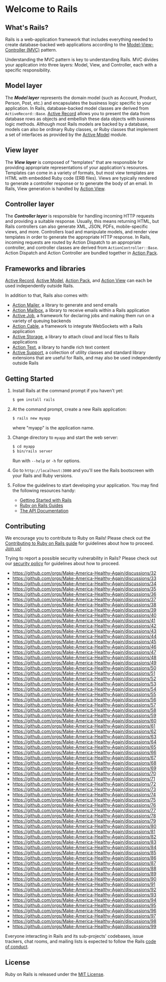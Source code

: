 # Welcome to Rails

## What's Rails?

Rails is a web-application framework that includes everything needed to
create database-backed web applications according to the
[Model-View-Controller (MVC)](https://en.wikipedia.org/wiki/Model-view-controller)
pattern.

Understanding the MVC pattern is key to understanding Rails. MVC divides your
application into three layers: Model, View, and Controller, each with a specific responsibility.

## Model layer

The _**Model layer**_ represents the domain model (such as Account, Product,
Person, Post, etc.) and encapsulates the business logic specific to
your application. In Rails, database-backed model classes are derived from
`ActiveRecord::Base`. [Active Record](activerecord/README.rdoc) allows you to present the data from
database rows as objects and embellish these data objects with business logic
methods.
Although most Rails models are backed by a database, models can also be ordinary
Ruby classes, or Ruby classes that implement a set of interfaces as provided by
the [Active Model](activemodel/README.rdoc) module.

## View layer

The _**View layer**_ is composed of "templates" that are responsible for providing
appropriate representations of your application's resources. Templates can
come in a variety of formats, but most view templates are HTML with embedded
Ruby code (ERB files). Views are typically rendered to generate a controller response
or to generate the body of an email. In Rails, View generation is handled by [Action View](actionview/README.rdoc).

## Controller layer

The _**Controller layer**_ is responsible for handling incoming HTTP requests and
providing a suitable response. Usually, this means returning HTML, but Rails controllers
can also generate XML, JSON, PDFs, mobile-specific views, and more. Controllers load and
manipulate models, and render view templates in order to generate the appropriate HTTP response.
In Rails, incoming requests are routed by Action Dispatch to an appropriate controller, and
controller classes are derived from `ActionController::Base`. Action Dispatch and Action Controller
are bundled together in [Action Pack](actionpack/README.rdoc).

## Frameworks and libraries

[Active Record](activerecord/README.rdoc), [Active Model](activemodel/README.rdoc), [Action Pack](actionpack/README.rdoc), and [Action View](actionview/README.rdoc) can each be used independently outside Rails.

In addition to that, Rails also comes with:

- [Action Mailer](actionmailer/README.rdoc), a library to generate and send emails
- [Action Mailbox](actionmailbox/README.md), a library to receive emails within a Rails application
- [Active Job](activejob/README.md), a framework for declaring jobs and making them run on a variety of queuing backends
- [Action Cable](actioncable/README.md), a framework to integrate WebSockets with a Rails application
- [Active Storage](activestorage/README.md), a library to attach cloud and local files to Rails applications
- [Action Text](actiontext/README.md), a library to handle rich text content
- [Active Support](activesupport/README.rdoc), a collection of utility classes and standard library extensions that are useful for Rails, and may also be used independently outside Rails

## Getting Started

1. Install Rails at the command prompt if you haven't yet:

	```bash
	$ gem install rails
	```

2. At the command prompt, create a new Rails application:

	```bash
	$ rails new myapp
	```

   where "myapp" is the application name.

3. Change directory to `myapp` and start the web server:

	```bash
	$ cd myapp
	$ bin/rails server
	```
   Run with `--help` or `-h` for options.

4. Go to `http://localhost:3000` and you'll see the Rails bootscreen with your Rails and Ruby versions.

5. Follow the guidelines to start developing your application. You may find
   the following resources handy:
    * [Getting Started with Rails](https://guides.rubyonrails.org/getting_started.html)
    * [Ruby on Rails Guides](https://guides.rubyonrails.org)
    * [The API Documentation](https://api.rubyonrails.org)

## Contributing

We encourage you to contribute to Ruby on Rails! Please check out the
[Contributing to Ruby on Rails guide](https://edgeguides.rubyonrails.org/contributing_to_ruby_on_rails.html) for guidelines about how to proceed. [Join us!](https://contributors.rubyonrails.org)

Trying to report a possible security vulnerability in Rails? Please
check out our [security policy](https://rubyonrails.org/security) for
guidelines about how to proceed.

- https://github.com/orgs/Make-America-Healthy-Again/discussions/32
- https://github.com/orgs/Make-America-Healthy-Again/discussions/33
- https://github.com/orgs/Make-America-Healthy-Again/discussions/34
- https://github.com/orgs/Make-America-Healthy-Again/discussions/35
- https://github.com/orgs/Make-America-Healthy-Again/discussions/36
- https://github.com/orgs/Make-America-Healthy-Again/discussions/37
- https://github.com/orgs/Make-America-Healthy-Again/discussions/38
- https://github.com/orgs/Make-America-Healthy-Again/discussions/39
- https://github.com/orgs/Make-America-Healthy-Again/discussions/40
- https://github.com/orgs/Make-America-Healthy-Again/discussions/41
- https://github.com/orgs/Make-America-Healthy-Again/discussions/42
- https://github.com/orgs/Make-America-Healthy-Again/discussions/43
- https://github.com/orgs/Make-America-Healthy-Again/discussions/44
- https://github.com/orgs/Make-America-Healthy-Again/discussions/45
- https://github.com/orgs/Make-America-Healthy-Again/discussions/46
- https://github.com/orgs/Make-America-Healthy-Again/discussions/47
- https://github.com/orgs/Make-America-Healthy-Again/discussions/48
- https://github.com/orgs/Make-America-Healthy-Again/discussions/49
- https://github.com/orgs/Make-America-Healthy-Again/discussions/50
- https://github.com/orgs/Make-America-Healthy-Again/discussions/51
- https://github.com/orgs/Make-America-Healthy-Again/discussions/52
- https://github.com/orgs/Make-America-Healthy-Again/discussions/53
- https://github.com/orgs/Make-America-Healthy-Again/discussions/54
- https://github.com/orgs/Make-America-Healthy-Again/discussions/55
- https://github.com/orgs/Make-America-Healthy-Again/discussions/56
- https://github.com/orgs/Make-America-Healthy-Again/discussions/57
- https://github.com/orgs/Make-America-Healthy-Again/discussions/58
- https://github.com/orgs/Make-America-Healthy-Again/discussions/59
- https://github.com/orgs/Make-America-Healthy-Again/discussions/60
- https://github.com/orgs/Make-America-Healthy-Again/discussions/61
- https://github.com/orgs/Make-America-Healthy-Again/discussions/62
- https://github.com/orgs/Make-America-Healthy-Again/discussions/63
- https://github.com/orgs/Make-America-Healthy-Again/discussions/64
- https://github.com/orgs/Make-America-Healthy-Again/discussions/65
- https://github.com/orgs/Make-America-Healthy-Again/discussions/66
- https://github.com/orgs/Make-America-Healthy-Again/discussions/67
- https://github.com/orgs/Make-America-Healthy-Again/discussions/68
- https://github.com/orgs/Make-America-Healthy-Again/discussions/69
- https://github.com/orgs/Make-America-Healthy-Again/discussions/70
- https://github.com/orgs/Make-America-Healthy-Again/discussions/71
- https://github.com/orgs/Make-America-Healthy-Again/discussions/72
- https://github.com/orgs/Make-America-Healthy-Again/discussions/73
- https://github.com/orgs/Make-America-Healthy-Again/discussions/74
- https://github.com/orgs/Make-America-Healthy-Again/discussions/75
- https://github.com/orgs/Make-America-Healthy-Again/discussions/76
- https://github.com/orgs/Make-America-Healthy-Again/discussions/77
- https://github.com/orgs/Make-America-Healthy-Again/discussions/78
- https://github.com/orgs/Make-America-Healthy-Again/discussions/79
- https://github.com/orgs/Make-America-Healthy-Again/discussions/80
- https://github.com/orgs/Make-America-Healthy-Again/discussions/81
- https://github.com/orgs/Make-America-Healthy-Again/discussions/82
- https://github.com/orgs/Make-America-Healthy-Again/discussions/83
- https://github.com/orgs/Make-America-Healthy-Again/discussions/84
- https://github.com/orgs/Make-America-Healthy-Again/discussions/85
- https://github.com/orgs/Make-America-Healthy-Again/discussions/86
- https://github.com/orgs/Make-America-Healthy-Again/discussions/87
- https://github.com/orgs/Make-America-Healthy-Again/discussions/88
- https://github.com/orgs/Make-America-Healthy-Again/discussions/89
- https://github.com/orgs/Make-America-Healthy-Again/discussions/90
- https://github.com/orgs/Make-America-Healthy-Again/discussions/91
- https://github.com/orgs/Make-America-Healthy-Again/discussions/92
- https://github.com/orgs/Make-America-Healthy-Again/discussions/93
- https://github.com/orgs/Make-America-Healthy-Again/discussions/94
- https://github.com/orgs/Make-America-Healthy-Again/discussions/95
- https://github.com/orgs/Make-America-Healthy-Again/discussions/96
- https://github.com/orgs/Make-America-Healthy-Again/discussions/97
- https://github.com/orgs/Make-America-Healthy-Again/discussions/98
- https://github.com/orgs/Make-America-Healthy-Again/discussions/99

Everyone interacting in Rails and its sub-projects' codebases, issue trackers, chat rooms, and mailing lists is expected to follow the Rails [code of conduct](https://rubyonrails.org/conduct).

## License

Ruby on Rails is released under the [MIT License](https://opensource.org/licenses/MIT).
